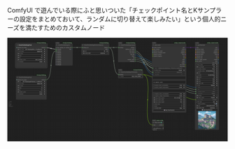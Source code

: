 ComfyUI で遊んでいる際にふと思いついた「チェックポイント名とKサンプラーの設定をまとめておいて、ランダムに切り替えて楽しみたい」という個人的ニーズを満たすためのカスタムノード

![代替テキスト](./sample_workflow.png)

